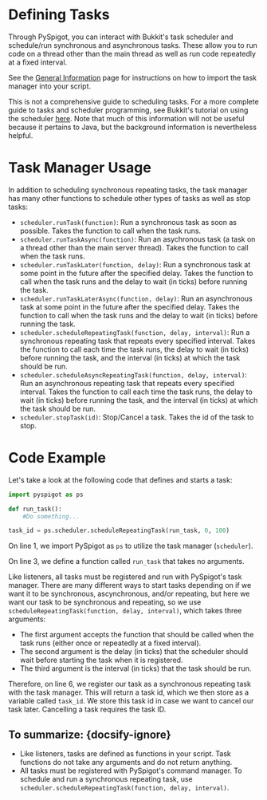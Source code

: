 # Defining Tasks

Through PySpigot, you can interact with Bukkit's task scheduler and schedule/run synchronous and asynchronous tasks. These allow you to run code on a thread other than the main thread as well as run code repeatedly at a fixed interval.

See the [General Information](writingscripts#pyspigot39s-managers) page for instructions on how to import the task manager into your script.

This is not a comprehensive guide to scheduling tasks. For a more complete guide to tasks and scheduler programming, see Bukkit's tutorial on using the scheduler [here](https://bukkit.fandom.com/wiki/Scheduler_Programming). Note that much of this information will not be useful because it pertains to Java, but the background information is nevertheless helpful.

# Task Manager Usage

In addition to scheduling synchronous repeating tasks, the task manager has many other functions to schedule other types of tasks as well as stop tasks:

- `scheduler.runTask(function)`: Run a synchronous task as soon as possible. Takes the function to call when the task runs.
- `scheduler.runTaskAsync(function)`: Run an asychronous task (a task on a thread other than the main server thread). Takes the function to call when the task runs.
- `scheduler.runTaskLater(function, delay)`: Run a synchronous task at some point in the future after the specified delay. Takes the function to call when the task runs and the delay to wait (in ticks) before running the task.
- `scheduler.runTaskLaterAsync(function, delay)`: Run an asynchronous task at some point in the future after the specified delay. Takes the function to call when the task runs and the delay to wait (in ticks) before running the task.
- `scheduler.scheduleRepeatingTask(function, delay, interval)`: Run a synchronous repeating task that repeats every specified interval. Takes the function to call each time the task runs, the delay to wait (in ticks) before running the task, and the interval (in ticks) at which the task should be run.
- `scheduler.scheduleAsyncRepeatingTask(function, delay, interval)`: Run an asynchronous repeating task that repeats every specified interval. Takes the function to call each time the task runs, the delay to wait (in ticks) before running the task, and the interval (in ticks) at which the task should be run.
- `scheduler.stopTask(id)`: Stop/Cancel a task. Takes the id of the task to stop.

# Code Example

Let's take a look at the following code that defines and starts a task:

```python
import pyspigot as ps

def run_task():
    #Do something...

task_id = ps.scheduler.scheduleRepeatingTask(run_task, 0, 100)
```

On line 1, we import PySpigot as `ps` to utilize the task manager (`scheduler`).

On line 3, we define a function called `run_task` that takes no arguments.

Like listeners, all tasks must be registered and run with PySpigot's task manager. There are many different ways to start tasks depending on if we want it to be synchronous, ascynchronous, and/or repeating, but here we want our task to be synchronous and repeating, so we use `scheduleRepeatingTask(function, delay, interval)`, which takes three arguments:

- The first argument accepts the function that should be called when the task runs (either once or repeatedly at a fixed interval).
- The second argument is the delay (in ticks) that the scheduler should wait before starting the task when it is registered.
- The third argument is the interval (in ticks) that the task should be run.

Therefore, on line 6, we register our task as a synchronous repeating task with the task manager. This will return a task id, which we then store as a variable called `task_id`. We store this task id in case we want to cancel our task later. Cancelling a task requires the task ID.

## To summarize: {docsify-ignore}

- Like listeners, tasks are defined as functions in your script. Task functions do not take any arguments and do not return anything.
- All tasks must be registered with PySpigot's command manager. To schedule and run a synchronous repeating task, use `scheduler.scheduleRepeatingTask(function, delay, interval)`.

